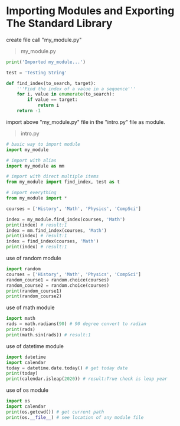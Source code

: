 # Importing Modules and Exporting The Standard Library    

create file call "my_module.py"  
>my_module.py  
```python
print('Imported my_module...')

test = 'Testing String'

def find_index(to_search, target):
    '''Find the index of a value in a sequence'''
    for i, value in enumerate(to_search):
        if value == target:
            return i
    return -1
```

import above "my_module.py" file in the "intro.py" file as module.  
>intro.py  
```python 
# basic way to import module 
import my_module

# import with alias
import my_module as mm

# import with direct multiple items 
from my_module import find_index, test as t

# import everything
from my_module import *

courses = ['History', 'Math', 'Physics', 'CompSci']

index = my_module.find_index(courses, 'Math')
print(index) # result:1
index = mm.find_index(courses, 'Math')
print(index) # result:1
index = find_index(courses, 'Math')
print(index) # result:1
```

use of random module   
```python 
import random
courses = ['History', 'Math', 'Physics', 'CompSci']
random_course1 = random.choice(courses)
random_course2 = random.choice(courses)
print(random_course1)
print(random_course2)
```

use of math module  
```python 
import math
rads = math.radians(90) # 90 degree convert to radian
print(rads)
print(math.sin(rads)) # result:1
```

use of datetime module  
```python 
import datetime
import calendar
today = datetime.date.today() # get today date
print(today)
print(calendar.isleap(2020)) # result:True check is leap year
```

use of os module  
```python 
import os
import calendar
print(os.getcwd()) # get current path
print(os.__file__) # see location of any module file
```
